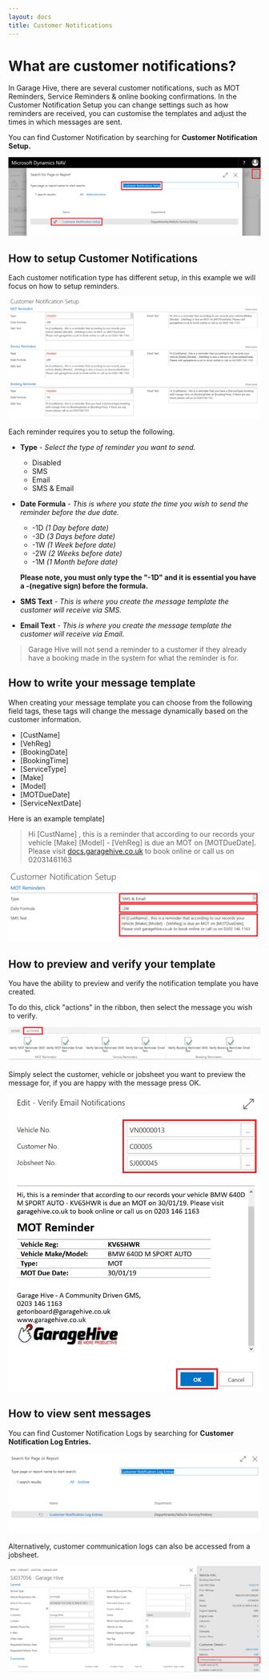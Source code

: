 ```yaml
---
layout: docs
title: Customer Notifications
---
```

# What are customer notifications?

In Garage Hive, there are several customer notifications, such as MOT Reminders, Service Reminders & online booking confirmations. In the Customer Notification Setup you can change settings such as how reminders are received, you can customise the templates and adjust the times in which messages are sent. 

You can find Customer Notification by searching for **Customer Notification Setup.**

![](media/garagehive-customer-notification-setup.png)

## How to setup Customer Notifications

Each customer notification type has different setup, in this example we will focus on how to setup reminders. 

![](media/garagehive-customer-notification-setup-entries.png)

Each reminder requires you to setup the following.
* **Type** - _Select the type of reminder you want to send._
    * Disabled
    * SMS
    * Email
    * SMS & Email

*  **Date Formula** - _This is where you state the time you wish to send the reminder before the due date._
    * -1D _(1 Day before date)_
    * -3D _(3 Days before date)_
    * -1W _(1 Week before date)_
    * -2W _(2 Weeks before date)_
    * -1M _(1 Month before date)_

    **Please note, you must only type the "-1D" and it is essential you have a -(negative sign) before the formula.**

*  **SMS Text** - _This is where you create the message template the customer will receive via SMS._

*  **Email Text** - _This is where you create the message template the customer will receive via Email._

>Garage Hive will not send a reminder to a customer if they already have a booking made in the system for what the reminder is for. 

## How to write your message template

When creating your message template you can choose from the following field tags, these tags will change the message dynamically based on the customer information.

* [CustName] 
* [VehReg] 
* [BookingDate] 
* [BookingTime] 
* [ServiceType] 
* [Make] 
* [Model] 
* [MOTDueDate] 
* [ServiceNextDate]

Here is an example template]
> Hi [CustName] , this is a reminder that according to our records your vehicle [Make] [Model] - [VehReg] is due an MOT on [MOTDueDate]. Please visit [docs.garagehive.co.uk](https://docs.garagehive.co.uk/docs/ "A example URL") to book online or call us on 02031461163

![](media/garagehive-customer-notification-setup-required.png)


## How to preview and verify your template

You have the ability to preview and verify the  notification template you have created.

To do this, click "actions" in the ribbon, then select the message you wish to verify. 

![](media/garagehive-customer-notification-setup-verify.png)

Simply select the customer, vehicle or jobsheet you want to preview the message for, if you are happy with the message press OK. 

![](media/garagehive-customer-notification-setup-fields.png)

## How to view sent messages

You can find Customer Notification Logs by searching for **Customer Notification Log Entries.**

![](media/garagehive-customer-notification-log.png)

Alternatively, customer communication logs can also be accessed from a jobsheet.

![](media/garagehive-customer-notification-log-jobsheet.png)